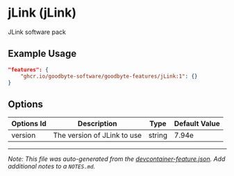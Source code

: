 
# jLink (jLink)

JLink software pack

## Example Usage

```json
"features": {
    "ghcr.io/goodbyte-software/goodbyte-features/jLink:1": {}
}
```

## Options

| Options Id | Description | Type | Default Value |
|-----|-----|-----|-----|
| version | The version of JLink to use | string | 7.94e |



---

_Note: This file was auto-generated from the [devcontainer-feature.json](https://github.com/goodbyte-software/goodbyte-features/blob/main/src/jlink/devcontainer-feature.json).  Add additional notes to a `NOTES.md`._
